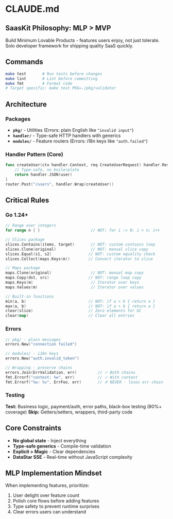 # CLAUDE.md

## SaasKit Philosophy: MLP > MVP

Build Minimum Lovable Products - features users enjoy, not just tolerate. Solo developer framework for shipping quality SaaS quickly.

## Commands

```bash
make test       # Run tests before changes
make lint       # Lint before committing
make fmt        # Format code
# Target specific: make test PKG=./pkg/validator
```

## Architecture

### Packages

- **`pkg/`** - Utilities (Errors: plain English like `"invalid input"`)
- **`handler/`** - Type-safe HTTP handlers with generics
- **`modules/`** - Feature routers (Errors: i18n keys like `"auth.failed"`)

### Handler Pattern (Core)

```go
func createUser(ctx handler.Context, req CreateUserRequest) handler.Response {
    // Type-safe, no boilerplate
    return handler.JSON(user)
}
router.Post("/users", handler.Wrap(createUser))
```

## Critical Rules

### Go 1.24+

```go
// Range over integers
for range n { }                      // NOT: for i := 0; i < n; i++

// Slices package
slices.Contains(items, target)       // NOT: custom contains loop
slices.Clone(original)               // NOT: manual slice copy
slices.Equal(s1, s2)                // NOT: custom equality check
slices.Collect(maps.Keys(m))        // Convert iterator to slice

// Maps package
maps.Clone(original)                 // NOT: manual map copy
maps.Copy(dst, src)                 // NOT: range loop copy
maps.Keys(m)                         // Iterator over keys
maps.Values(m)                       // Iterator over values

// Built-in functions
min(a, b)                           // NOT: if a < b { return a }
max(a, b)                           // NOT: if a > b { return a }
clear(slice)                        // Zero elements for GC
clear(map)                          // Clear all entries
```

### Errors

```go
// pkg/ - plain messages
errors.New("connection failed")

// modules/ - i18n keys
errors.New("auth.invalid_token")

// Wrapping - preserve chains
errors.Join(ErrValidation, err)         // ✓ Both chains
fmt.Errorf("context: %w", err)          // ✓ With context
fmt.Errorf("%w: %v", ErrFoo, err)       // ✗ NEVER - loses err chain
```

### Testing

**Test:** Business logic, payment/auth, error paths, black-box testing (80%+ coverage)
**Skip:** Getters/setters, wrappers, third-party code

## Core Constraints

- **No global state** - Inject everything
- **Type-safe generics** - Compile-time validation
- **Explicit > Magic** - Clear dependencies
- **DataStar SSE** - Real-time without JavaScript complexity

## MLP Implementation Mindset

When implementing features, prioritize:

1. User delight over feature count
2. Polish core flows before adding features
3. Type safety to prevent runtime surprises
4. Clear errors users can understand
